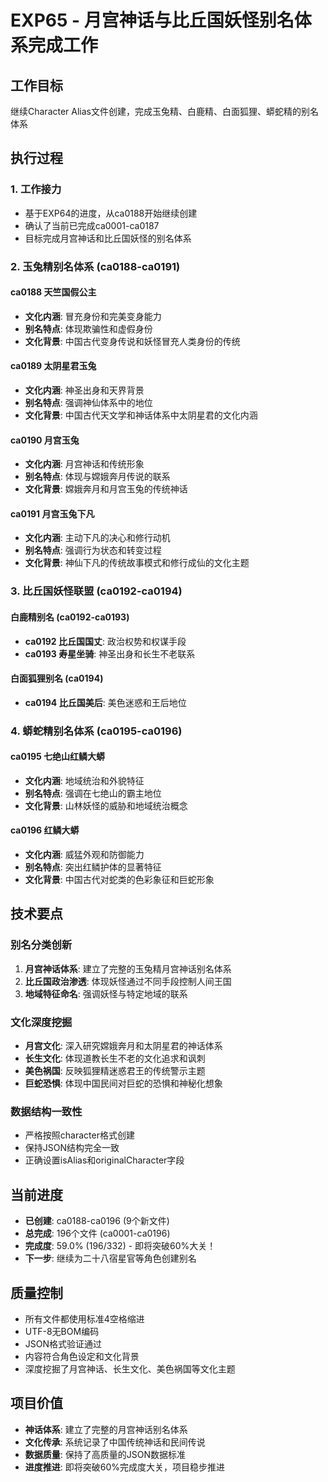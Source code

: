 # EXP65 - 月宫神话与比丘国妖怪别名体系完成工作

## 工作目标
继续Character Alias文件创建，完成玉兔精、白鹿精、白面狐狸、蟒蛇精的别名体系

## 执行过程

### 1. 工作接力
- 基于EXP64的进度，从ca0188开始继续创建
- 确认了当前已完成ca0001-ca0187
- 目标完成月宫神话和比丘国妖怪的别名体系

### 2. 玉兔精别名体系 (ca0188-ca0191)

#### ca0188 天竺国假公主
- **文化内涵**: 冒充身份和完美变身能力
- **别名特点**: 体现欺骗性和虚假身份
- **文化背景**: 中国古代变身传说和妖怪冒充人类身份的传统

#### ca0189 太阴星君玉兔
- **文化内涵**: 神圣出身和天界背景
- **别名特点**: 强调神仙体系中的地位
- **文化背景**: 中国古代天文学和神话体系中太阴星君的文化内涵

#### ca0190 月宫玉兔
- **文化内涵**: 月宫神话和传统形象
- **别名特点**: 体现与嫦娥奔月传说的联系
- **文化背景**: 嫦娥奔月和月宫玉兔的传统神话

#### ca0191 月宫玉兔下凡
- **文化内涵**: 主动下凡的决心和修行动机
- **别名特点**: 强调行为状态和转变过程
- **文化背景**: 神仙下凡的传统故事模式和修行成仙的文化主题

### 3. 比丘国妖怪联盟 (ca0192-ca0194)

#### 白鹿精别名 (ca0192-ca0193)
- **ca0192 比丘国国丈**: 政治权势和权谋手段
- **ca0193 寿星坐骑**: 神圣出身和长生不老联系

#### 白面狐狸别名 (ca0194)
- **ca0194 比丘国美后**: 美色迷惑和王后地位

### 4. 蟒蛇精别名体系 (ca0195-ca0196)

#### ca0195 七绝山红鳞大蟒
- **文化内涵**: 地域统治和外貌特征
- **别名特点**: 强调在七绝山的霸主地位
- **文化背景**: 山林妖怪的威胁和地域统治概念

#### ca0196 红鳞大蟒
- **文化内涵**: 威猛外观和防御能力
- **别名特点**: 突出红鳞护体的显著特征
- **文化背景**: 中国古代对蛇类的色彩象征和巨蛇形象

## 技术要点

### 别名分类创新
1. **月宫神话体系**: 建立了完整的玉兔精月宫神话别名体系
2. **比丘国政治渗透**: 体现妖怪通过不同手段控制人间王国
3. **地域特征命名**: 强调妖怪与特定地域的联系

### 文化深度挖掘
- **月宫文化**: 深入研究嫦娥奔月和太阴星君的神话体系
- **长生文化**: 体现道教长生不老的文化追求和讽刺
- **美色祸国**: 反映狐狸精迷惑君王的传统警示主题
- **巨蛇恐惧**: 体现中国民间对巨蛇的恐惧和神秘化想象

### 数据结构一致性
- 严格按照character格式创建
- 保持JSON结构完全一致
- 正确设置isAlias和originalCharacter字段

## 当前进度
- **已创建**: ca0188-ca0196 (9个新文件)
- **总完成**: 196个文件 (ca0001-ca0196)
- **完成度**: 59.0% (196/332) - 即将突破60%大关！
- **下一步**: 继续为二十八宿星官等角色创建别名

## 质量控制
- 所有文件都使用标准4空格缩进
- UTF-8无BOM编码
- JSON格式验证通过
- 内容符合角色设定和文化背景
- 深度挖掘了月宫神话、长生文化、美色祸国等文化主题

## 项目价值
- **神话体系**: 建立了完整的月宫神话别名体系
- **文化传承**: 系统记录了中国传统神话和民间传说
- **数据质量**: 保持了高质量的JSON数据标准
- **进度推进**: 即将突破60%完成度大关，项目稳步推进
